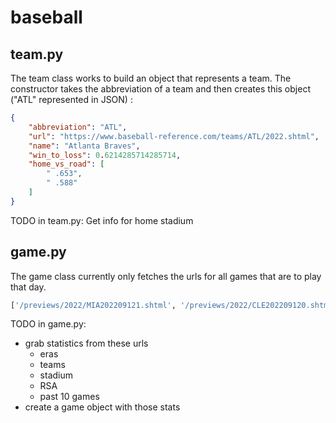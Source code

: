 # baseball

## team.py

The team class works to build an object that represents a team. The constructor takes the abbreviation of a team and then creates this object ("ATL" represented in JSON) : 

```json
{
    "abbreviation": "ATL",
    "url": "https://www.baseball-reference.com/teams/ATL/2022.shtml",
    "name": "Atlanta Braves",
    "win_to_loss": 0.6214285714285714,
    "home_vs_road": [
        " .653",
        " .588"
    ]
}
```

TODO in team.py:
 Get info for home stadium

## game.py

The game class currently only fetches the urls for all games that are to play that day. 

```python
['/previews/2022/MIA202209121.shtml', '/previews/2022/CLE202209120.shtml', '/previews/2022/CIN202209120.shtml', '/previews/2022/DET202209120.shtml', '/previews/2022/TOR202209120.shtml', '/previews/2022/MIA202209122.shtml', '/previews/2022/NYN202209120.shtml', '/previews/2022/ARI202209120.shtml', '/previews/2022/SFN202209120.shtml']
```

TODO in game.py:
- grab statistics from these urls
  - eras
  - teams
  - stadium
  - RSA
  - past 10 games
- create a game object with those stats
